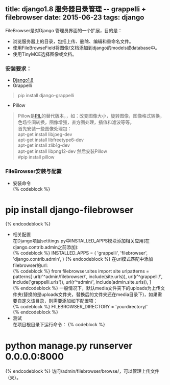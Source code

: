 title: django1.8 服务器目录管理 -- grappelli + filebrowser
date: 2015-06-23
tags: django
---

FileBrowser是对Django 管理员界面的一个扩展，目的是：
+ 浏览服务器上的目录，包括上传、删除、编辑和重命名文件。
+ 使用FileBrowseField将图像/文档添加到django的models或database中。
+ 使用TinyMCE选择图像或文档。  

<!--more-->

### 安装要求：
* [Django1.8](http://www.djangoproject.com)
* Grappelli
> pip install django-grappelli
* Pillow
> Pillow是[PIL](http://www.oschina.net/p/pil)的替代版本，，如：改变图像大小，旋转图像，图像格式转换，色场空间转换，图像增强，直方图处理，插值和滤波等等。   
首先安装一些图像处理包：  
apt-get install libjpeg-dev  
apt-get install libfreetype6-dev  
apt-get install zlib1g-dev  
apt-get install libpng12-dev
然后安装Pillow  
#pip install pillow

### FileBrowser安装与配置
* 安装命令   
{% codeblock %}
# pip install django-filebrowser
{% endcodeblock %}
* 相关配置  
在Django项目setttings.py中INSTALLED_APPS模块添加相关应用(在django.contrib.admin之前添加):    
{% codeblock %}
INSTALLED_APPS = (
'grappelli',
'filebrowser',
'django.contrib.admin',
)
{% endcodeblock %}
在url模式匹配中添加filebrowser的url:     
{% codeblock %}
from filebrowser.sites import site
urlpatterns = patterns[
   url(r'^admin/filebrowser/', include(site.urls)),
   url(r'^grappelli/', include('grappelli.urls')),
   url(r'^admin/', include(admin.site.urls)),
]   
{% endcodeblock %}
一般情况下，默认media文件夹下的uploads为上传文件夹(替换的是uploads文件夹，替换后的文件夹还在media目录下)，如果需要自定义该目录，则需要添加如下配置项：          
{% codeblock %}
FILEBROWSER_DIRECTORY = 'yourdirectory/'        
{% endcodeblock %}
* 测试    
在项目根目录下运行命令：
{% codeblock %}
# python manage.py runserver 0.0.0.0:8000           
{% endcodeblock %}
访问/admin/filebrowser/browse/，可以管理上传文件（夹）。
